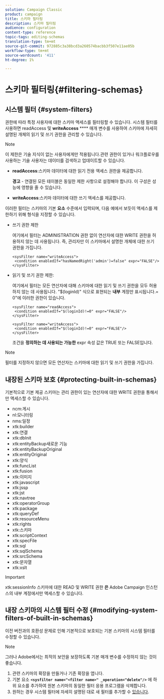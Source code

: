 ```yaml
---
solution: Campaign Classic
product: campaign
title: 스키마 필터링
description: 스키마 필터링
audience: configuration
content-type: reference
topic-tags: editing-schemas
translation-type: tm+mt
source-git-commit: 972885c3a38bcd3a260574bacbb3f507e11ae05b
workflow-type: tm+mt
source-wordcount: '411'
ht-degree: 1%

---
```



# 스키마 필터링{#filtering-schemas}

## 시스템 필터 {#system-filters}

권한에 따라 특정 사용자에 대한 스키마 액세스를 필터링할 수 있습니다. 시스템 필터를 사용하면 readAccess 및 **writeAccess** **** 매개 변수를 사용하여 스키마에 자세히 설명된 개체의 읽기 및 쓰기 권한을 관리할 수 있습니다.

>[!NOTE]
>
>이 제한은 기술 지식이 없는 사용자에게만 적용됩니다.관련 권한이 있거나 워크플로우를 사용하는 기술 사용자는 데이터를 검색하고 업데이트할 수 있습니다.

* **readAccess**:스키마 데이터에 대한 읽기 전용 액세스 권한을 제공합니다.

   **경고** - 연결된 모든 테이블은 동일한 제한 사항으로 설정해야 합니다. 이 구성은 성능에 영향을 줄 수 있습니다.

* **writeAccess**:스키마 데이터에 대한 쓰기 액세스를 제공합니다.

이러한 필터는 스키마의 기본 **요소** 수준에서 입력되며, 다음 예에서 보듯이 액세스를 제한하기 위해 형식을 지정할 수 있습니다.

* 쓰기 권한 제한

   여기에서 필터는 ADMINISTRATION 권한 없이 연산자에 대한 WRITE 권한을 허용하지 않는 데 사용됩니다. 즉, 관리자만 이 스키마에서 설명한 개체에 대한 쓰기 권한을 가집니다.

   ```
   <sysFilter name="writeAccess">      
    <condition enabledIf="hasNamedRight('admin')=false" expr="FALSE"/>    
   </sysFilter>
   ```

* 읽기 및 쓰기 권한 제한:

   여기에서 필터는 모든 연산자에 대해 스키마에 대한 읽기 및 쓰기 권한을 모두 허용하지 않는 데 사용됩니다. &quot;$(loginId)&quot; 식으로 표현되는 **내부** 계정만 표시됩니다.= 0&quot;에 이러한 권한이 있습니다.

   ```
   <sysFilter name="readAccess"> 
    <condition enabledIf="$(loginId)!=0" expr="FALSE"/>
   </sysFilter>
   
   <sysFilter name="writeAccess">  
    <condition enabledIf="$(loginId)!=0" expr="FALSE"/>
   </sysFilter>
   ```

   조건을 **정의하는 데 사용되는 가능한** expr 속성 값은 TRUE 또는 FALSE입니다.

>[!NOTE]
>
>필터를 지정하지 않으면 모든 연산자는 스키마에 대한 읽기 및 쓰기 권한을 가집니다.

## 내장된 스키마 보호 {#protecting-built-in-schemas}

기본적으로 기본 제공 스키마는 관리 권한이 있는 연산자에 대한 WRITE 권한을 통해서만 액세스할 수 있습니다.

* ncm:게시
* nl:모니터링
* nms:일정
* xtk:builder
* xtk:연결
* xtk:dbInit
* xtk:entityBackup새로운 기능
* xtk:entityBackupOriginal
* xtk:entityOriginal
* xtk:양식
* xtk:funcList
* xtk:fusion
* xtk:이미지
* xtk:javascript
* xtk:jssp
* xtk:jst
* xtk:navtree
* xtk:operatorGroup
* xtk:package
* xtk:queryDef
* xtk:resourceMenu
* xtk:rights
* xtk:스키마
* xtk:scriptContext
* xtk:specFile
* xtk:sql
* xtk:sqlSchema
* xtk:srcSchema
* xtk:문자열
* xtk:xslt

>[!IMPORTANT]
>
>xtk:sessionInfo 스키마에 대한 READ 및 WRITE 권한 **은** Adobe Campaign 인스턴스의 내부 계정에서만 액세스할 수 있습니다.

## 내장 스키마의 시스템 필터 수정 {#modifying-system-filters-of-built-in-schemas}

이전 버전과의 호환성 문제로 인해 기본적으로 보호되는 기본 스키마의 시스템 필터를 수정할 수 있습니다.

>[!NOTE]
>
>그러나 Adobe에서는 최적의 보안을 보장하도록 기본 매개 변수를 수정하지 않는 것이 좋습니다.

1. 관련 스키마의 확장을 만들거나 기존 확장을 엽니다.
1. 기본 요소 **`<sysfilter name="<filter name>" _operation="delete"/>`** 에 하위 요소를 추가하여 원본 스키마의 동일한 필터 응용 프로그램을 삭제합니다.
1. 원하는 경우 시스템 필터에 자세히 설명된 대로 새 필터를 추가할 수 [있습니다](#system-filters).

